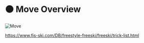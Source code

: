 # 🟠 Move Overview

![Move](/Move.png)

https://www.fis-ski.com/DB/freestyle-freeski/freeski/trick-list.html